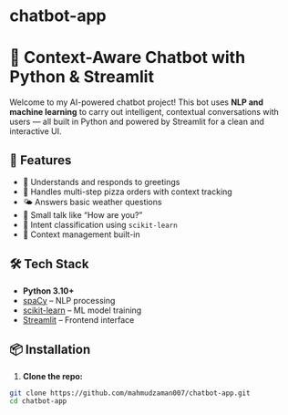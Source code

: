 # chatbot-app
# 🤖 Context-Aware Chatbot with Python & Streamlit

Welcome to my AI-powered chatbot project! This bot uses **NLP and machine learning** to carry out intelligent, contextual conversations with users — all built in Python and powered by Streamlit for a clean and interactive UI.

## 🚀 Features

- 💬 Understands and responds to greetings
- 🍕 Handles multi-step pizza orders with context tracking
- 🌤 Answers basic weather questions
- 🤝 Small talk like “How are you?”
- 🧠 Intent classification using `scikit-learn`
- 🧩 Context management built-in

## 🛠 Tech Stack

- **Python 3.10+**
- [spaCy](https://spacy.io/) – NLP processing
- [scikit-learn](https://scikit-learn.org/) – ML model training
- [Streamlit](https://streamlit.io/) – Frontend interface

## 📦 Installation

1. **Clone the repo:**

```bash
git clone https://github.com/mahmudzaman007/chatbot-app.git
cd chatbot-app
